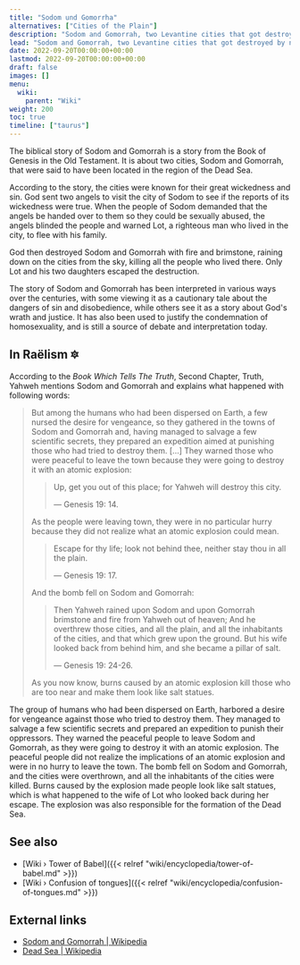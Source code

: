 ```yaml
---
title: "Sodom und Gomorrha"
alternatives: ["Cities of the Plain"]
description: "Sodom and Gomorrah, two Levantine cities that got destroyed by nuclear weaponry as a preemptive strike initiated by the Elohimian civilization against a vindictive Earthly faction that themselves got organized and potent. The Dead Sea is most likely an artifact of these nuclear explosions testimonying to this very day the aftermath that ensued."
lead: "Sodom and Gomorrah, two Levantine cities that got destroyed by nuclear weaponry as a preemptive strike initiated by the Elohimian civilization against a vindictive Earthly faction that themselves got organized and potent. The Dead Sea is most likely an artifact of these nuclear explosions testimonying to this very day the aftermath that ensued."
date: 2022-09-20T00:00:00+00:00
lastmod: 2022-09-20T00:00:00+00:00
draft: false
images: []
menu:
  wiki:
    parent: "Wiki"
weight: 200
toc: true
timeline: ["taurus"]
---
```


The biblical story of Sodom and Gomorrah is a story from the Book of Genesis in the Old Testament. It is about two cities, Sodom and Gomorrah, that were said to have been located in the region of the Dead Sea.

According to the story, the cities were known for their great wickedness and sin. God sent two angels to visit the city of Sodom to see if the reports of its wickedness were true. When the people of Sodom demanded that the angels be handed over to them so they could be sexually abused, the angels blinded the people and warned Lot, a righteous man who lived in the city, to flee with his family.

God then destroyed Sodom and Gomorrah with fire and brimstone, raining down on the cities from the sky, killing all the people who lived there. Only Lot and his two daughters escaped the destruction.

The story of Sodom and Gomorrah has been interpreted in various ways over the centuries, with some viewing it as a cautionary tale about the dangers of sin and disobedience, while others see it as a story about God's wrath and justice. It has also been used to justify the condemnation of homosexuality, and is still a source of debate and interpretation today.

## In Raëlism 🔯

According to the _Book Which Tells The Truth_, Second Chapter, Truth, Yahweh mentions Sodom and Gomorrah and explains what happened with following words:

> But among the humans who had been dispersed on Earth, a few nursed the desire for vengeance, so they gathered in the towns of Sodom and Gomorrah and, having managed to salvage a few scientific secrets, they prepared an expedition aimed at punishing those who had tried to destroy them.
> [...]
> They warned those who were peaceful to leave the town because they were going to destroy it with an atomic explosion:
>
>> Up, get you out of this place; for Yahweh will destroy this city.
>>
>> — Genesis 19: 14.
>
> As the people were leaving town, they were in no particular hurry because they did not realize what an atomic explosion could mean.
>
>> Escape for thy life; look not behind thee, neither stay thou in all the plain.
>>
>> — Genesis 19: 17.
>
> And the bomb fell on Sodom and Gomorrah:
>
>> Then Yahweh rained upon Sodom and upon Gomorrah brimstone and fire from Yahweh out of heaven; And he overthrew those cities, and all the plain, and all the inhabitants of the cities, and that which grew upon the ground. But his wife looked back from behind him, and she became a pillar of salt.
>>
>> — Genesis 19: 24-26.
>
> As you now know, burns caused by an atomic explosion kill those who are too near and make them look like salt statues.

The group of humans who had been dispersed on Earth, harbored a desire for vengeance against those who tried to destroy them. They managed to salvage a few scientific secrets and prepared an expedition to punish their oppressors. They warned the peaceful people to leave Sodom and Gomorrah, as they were going to destroy it with an atomic explosion. The peaceful people did not realize the implications of an atomic explosion and were in no hurry to leave the town. The bomb fell on Sodom and Gomorrah, and the cities were overthrown, and all the inhabitants of the cities were killed. Burns caused by the explosion made people look like salt statues, which is what happened to the wife of Lot who looked back during her escape. The explosion was also responsible for the formation of the Dead Sea.

## See also

- [Wiki › Tower of Babel]({{< relref "wiki/encyclopedia/tower-of-babel.md" >}})
- [Wiki › Confusion of tongues]({{< relref "wiki/encyclopedia/confusion-of-tongues.md" >}})

## External links

- [Sodom and Gomorrah | Wikipedia](https://en.wikipedia.org/wiki/Sodom_and_Gomorrah)
- [Dead Sea | Wikipedia](https://en.wikipedia.org/wiki/Dead_Sea)
